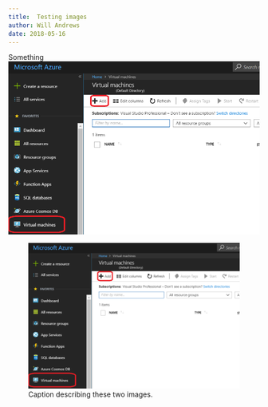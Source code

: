 ```yaml
---
title:  Testing images
author: Will Andrews
date: 2018-05-16
--- 
```


Something
![image-title-here](https://github.com/BenchProjects/PWS-Blog/blob/master/images/CreateAzureVM.png)

<figure class="half">
    <a href="/images/CreateAzureVM.png">
    <img src="/images/CreateAzureVM.png"></a>
    <figcaption>Caption describing these two images.</figcaption>
</figure>